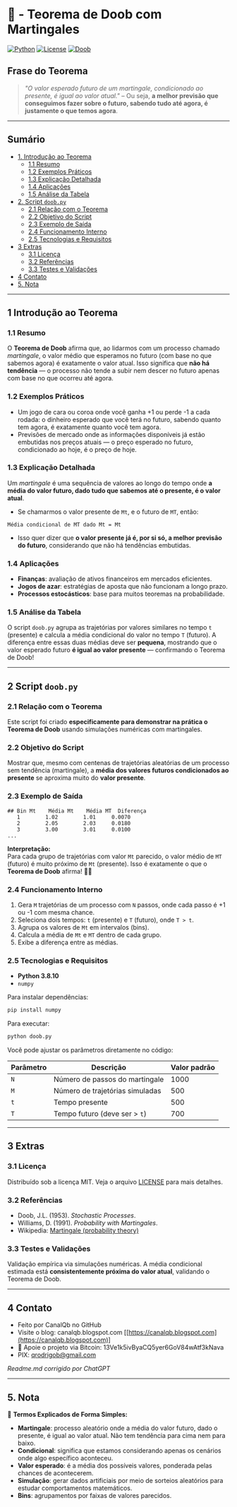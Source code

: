 # 🎲 - Teorema de Doob com Martingales

[![Python](https://img.shields.io/badge/Python-3.7%2B-blue.svg)](https://www.python.org/)
[![License](https://img.shields.io/badge/license-MIT-green)](LICENSE)
[![Doob](https://img.shields.io/badge/Teorema-Doob%20com%20Martingales-ff69b4.svg)](https://en.wikipedia.org/wiki/Martingale_(probability_theory))

## Frase do Teorema

> *"O valor esperado futuro de um martingale, condicionado ao presente, é igual ao valor atual."* – Ou seja, **a melhor previsão que conseguimos fazer sobre o futuro, sabendo tudo até agora, é justamente o que temos agora**.

---

## Sumário

* [1. Introdução ao Teorema](#1-introdução-ao-teorema)
  * [1.1 Resumo](#11-resumo)
  * [1.2 Exemplos Práticos](#12-exemplos-práticos)
  * [1.3 Explicação Detalhada](#13-explicação-detalhada)
  * [1.4 Aplicações](#14-aplicações)
  * [1.5 Análise da Tabela](#15-análise-da-tabela)
* [2. Script `doob.py`](#2-script-doobpy)
  * [2.1 Relação com o Teorema](#21-relação-com-o-teorema)
  * [2.2 Objetivo do Script](#22-objetivo-do-script)
  * [2.3 Exemplo de Saída](#23-exemplo-de-saída)
  * [2.4 Funcionamento Interno](#24-funcionamento-interno)
  * [2.5 Tecnologias e Requisitos](#25-tecnologias-e-requisitos)
* [3 Extras](#3-extras)
  * [3.1 Licença](#31-licença)
  * [3.2 Referências](#32-referencias)
  * [3.3 Testes e Validações](#33-testes-e-validações)
* [4 Contato](#4-contato)
* [5. Nota](#5-nota)

---

## 1 Introdução ao Teorema

### 1.1 Resumo

O **Teorema de Doob** afirma que, ao lidarmos com um processo chamado *martingale*, o valor médio que esperamos no futuro (com base no que sabemos agora) é exatamente o valor atual. Isso significa que **não há tendência** — o processo não tende a subir nem descer no futuro apenas com base no que ocorreu até agora.

### 1.2 Exemplos Práticos

* Um jogo de cara ou coroa onde você ganha +1 ou perde -1 a cada rodada: o dinheiro esperado que você terá no futuro, sabendo quanto tem agora, é exatamente quanto você tem agora.
* Previsões de mercado onde as informações disponíveis já estão embutidas nos preços atuais — o preço esperado no futuro, condicionado ao hoje, é o preço de hoje.

### 1.3 Explicação Detalhada

Um *martingale* é uma sequência de valores ao longo do tempo onde **a média do valor futuro, dado tudo que sabemos até o presente, é o valor atual**.

- Se chamarmos o valor presente de `Mt`, e o futuro de `MT`, então:
```
Média condicional de MT dado Mt = Mt
```
- Isso quer dizer que **o valor presente já é, por si só, a melhor previsão do futuro**, considerando que não há tendências embutidas.

### 1.4 Aplicações

* **Finanças**: avaliação de ativos financeiros em mercados eficientes.
* **Jogos de azar**: estratégias de aposta que não funcionam a longo prazo.
* **Processos estocásticos**: base para muitos teoremas na probabilidade.

### 1.5 Análise da Tabela

O script `doob.py` agrupa as trajetórias por valores similares no tempo `t` (presente) e calcula a média condicional do valor no tempo `T` (futuro). A diferença entre essas duas médias deve ser **pequena**, mostrando que o valor esperado futuro **é igual ao valor presente** — confirmando o Teorema de Doob!

---

## 2 Script `doob.py`

### 2.1 Relação com o Teorema

Este script foi criado **especificamente para demonstrar na prática o Teorema de Doob** usando simulações numéricas com martingales.

### 2.2 Objetivo do Script

Mostrar que, mesmo com centenas de trajetórias aleatórias de um processo sem tendência (martingale), a **média dos valores futuros condicionados ao presente** se aproxima muito do **valor presente**.

### 2.3 Exemplo de Saída

```
## Bin Mt    Média Mt    Média MT  Diferença
   1        1.02        1.01     0.0070
   2        2.05        2.03     0.0180
   3        3.00        3.01     0.0100
...
```

**Interpretação:**  
Para cada grupo de trajetórias com valor `Mt` parecido, o valor médio de `MT` (futuro) é muito próximo de `Mt` (presente). Isso é exatamente o que o **Teorema de Doob** afirma! 🧠✅

### 2.4 Funcionamento Interno

1. Gera `M` trajetórias de um processo com `N` passos, onde cada passo é +1 ou -1 com mesma chance.
2. Seleciona dois tempos: `t` (presente) e `T` (futuro), onde `T > t`.
3. Agrupa os valores de `Mt` em intervalos (bins).
4. Calcula a média de `Mt` e `MT` dentro de cada grupo.
5. Exibe a diferença entre as médias.

### 2.5 Tecnologias e Requisitos

* **Python 3.8.10**
* `numpy`

Para instalar dependências:

```bash
pip install numpy
````

Para executar:

```bash
python doob.py
```

Você pode ajustar os parâmetros diretamente no código:

| Parâmetro | Descrição                       | Valor padrão |
| --------- | ------------------------------- | ------------ |
| `N`       | Número de passos do martingale  | 1000         |
| `M`       | Número de trajetórias simuladas | 500          |
| `t`       | Tempo presente                  | 500          |
| `T`       | Tempo futuro (deve ser > `t`)   | 700          |

---

## 3 Extras

### 3.1 Licença

Distribuído sob a licença MIT. Veja o arquivo [LICENSE](LICENSE) para mais detalhes.

### 3.2 Referências

* Doob, J.L. (1953). *Stochastic Processes*.
* Williams, D. (1991). *Probability with Martingales*.
* Wikipedia: [Martingale (probability theory)](https://en.wikipedia.org/wiki/Martingale_%28probability_theory%29)

### 3.3 Testes e Validações

Validação empírica via simulações numéricas. A média condicional estimada está **consistentemente próxima do valor atual**, validando o Teorema de Doob.

---

## 4 Contato

* Feito por CanalQb no GitHub
* Visite o blog: canalqb.blogspot.com \[[https://canalqb.blogspot.com](https://canalqb.blogspot.com)]
* 💸 Apoie o projeto via Bitcoin: 13Ve1k5ivByaCQ5yer6GoV84wAtf3kNava
* PIX: [qrodrigob@gmail.com](mailto:qrodrigob@gmail.com)

*Readme.md corrigido por ChatGPT*

---

## 5. Nota

🧾 **Termos Explicados de Forma Simples:**

* **Martingale**: processo aleatório onde a média do valor futuro, dado o presente, é igual ao valor atual. Não tem tendência para cima nem para baixo.
* **Condicional**: significa que estamos considerando apenas os cenários onde algo específico aconteceu.
* **Valor esperado**: é a média dos possíveis valores, ponderada pelas chances de acontecerem.
* **Simulação**: gerar dados artificiais por meio de sorteios aleatórios para estudar comportamentos matemáticos.
* **Bins**: agrupamentos por faixas de valores parecidos.
